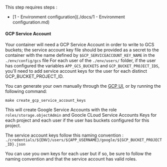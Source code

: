 
This step requires steps :
- [1 - Environment configuration](./docs/1 - Environment configuration.md)


#### GCP Service Account
Your container will need a GCP Service Account in order to write to GCS buckets; the service account key file should be provided as a secret to the container with the name defined by `$GCP_SERVICEACCOUNT_KEY_NAME` in the `./env/config/gcs` file
For each user of the `./env/users/` folder, if the user has configured the variables `APP_GCS_BUCKETS` and `GCP_BUCKET_PROJECT_IDS`, you'll need to add service account keys for the user for each distinct GCP_BUCKET_PROJECT_ID.

You can generate your own manually through the [GCP UI](https://cloud.google.com/iam/docs/creating-managing-service-account-keys), or by running the following command:

```shell
make create_gcp_service_account_keys
```

This will create Google Service Accounts with the role `roles/storage.objectAdmin` and Goocle CLoud Service Accounts Keys for each project and each user if the user has buckets configured for this project.

The service account keys follow this naming convention :
`./credentials/${ENV}/users/${APP_USERNAME}/google/${GCP_BUCKET_PROJECT_ID}.json`

You can use you own keys for each user but if so, be sure to follow the naming convention and that the service account has valid roles.

